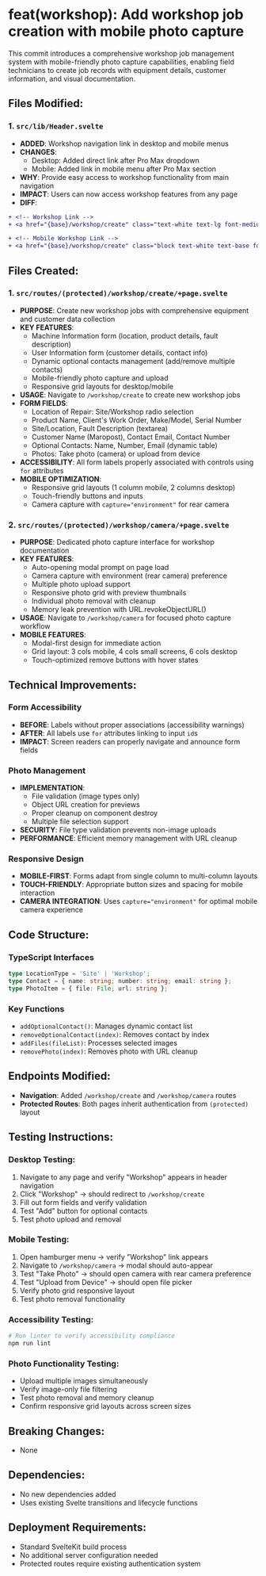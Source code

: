 # feat(workshop): Add workshop job creation with mobile photo capture

This commit introduces a comprehensive workshop job management system with mobile-friendly photo capture capabilities, enabling field technicians to create job records with equipment details, customer information, and visual documentation.

## Files Modified:

### 1. `src/lib/Header.svelte`
- **ADDED**: Workshop navigation link in desktop and mobile menus
- **CHANGES**: 
  - Desktop: Added direct link after Pro Max dropdown
  - Mobile: Added link in mobile menu after Pro Max section
- **WHY**: Provide easy access to workshop functionality from main navigation
- **IMPACT**: Users can now access workshop features from any page
- **DIFF**:
```diff
+ <!-- Workshop Link -->
+ <a href="{base}/workshop/create" class="text-white text-lg font-medium hover:text-yellow-400 transition px-2 py-1">Workshop</a>

+ <!-- Mobile Workshop Link -->
+ <a href="{base}/workshop/create" class="block text-white text-base font-medium hover:text-yellow-400 transition px-3 py-2">Workshop</a>
```

## Files Created:

### 1. `src/routes/(protected)/workshop/create/+page.svelte`
- **PURPOSE**: Create new workshop jobs with comprehensive equipment and customer data collection
- **KEY FEATURES**:
  - Machine Information form (location, product details, fault description)
  - User Information form (customer details, contact info)
  - Dynamic optional contacts management (add/remove multiple contacts)
  - Mobile-friendly photo capture and upload
  - Responsive grid layouts for desktop/mobile
- **USAGE**: Navigate to `/workshop/create` to create new workshop jobs
- **FORM FIELDS**:
  - Location of Repair: Site/Workshop radio selection
  - Product Name, Client's Work Order, Make/Model, Serial Number
  - Site/Location, Fault Description (textarea)
  - Customer Name (Maropost), Contact Email, Contact Number
  - Optional Contacts: Name, Number, Email (dynamic table)
  - Photos: Take photo (camera) or upload from device
- **ACCESSIBILITY**: All form labels properly associated with controls using `for` attributes
- **MOBILE OPTIMIZATION**: 
  - Responsive grid layouts (1 column mobile, 2 columns desktop)
  - Touch-friendly buttons and inputs
  - Camera capture with `capture="environment"` for rear camera

### 2. `src/routes/(protected)/workshop/camera/+page.svelte`
- **PURPOSE**: Dedicated photo capture interface for workshop documentation
- **KEY FEATURES**:
  - Auto-opening modal prompt on page load
  - Camera capture with environment (rear camera) preference
  - Multiple photo upload support
  - Responsive photo grid with preview thumbnails
  - Individual photo removal with cleanup
  - Memory leak prevention with URL.revokeObjectURL()
- **USAGE**: Navigate to `/workshop/camera` for focused photo capture workflow
- **MOBILE FEATURES**:
  - Modal-first design for immediate action
  - Grid layout: 3 cols mobile, 4 cols small screens, 6 cols desktop
  - Touch-optimized remove buttons with hover states

## Technical Improvements:

### Form Accessibility
- **BEFORE**: Labels without proper associations (accessibility warnings)
- **AFTER**: All labels use `for` attributes linking to input `id`s
- **IMPACT**: Screen readers can properly navigate and announce form fields

### Photo Management
- **IMPLEMENTATION**: 
  - File validation (image types only)
  - Object URL creation for previews
  - Proper cleanup on component destroy
  - Multiple file selection support
- **SECURITY**: File type validation prevents non-image uploads
- **PERFORMANCE**: Efficient memory management with URL cleanup

### Responsive Design
- **MOBILE-FIRST**: Forms adapt from single column to multi-column layouts
- **TOUCH-FRIENDLY**: Appropriate button sizes and spacing for mobile interaction
- **CAMERA INTEGRATION**: Uses `capture="environment"` for optimal mobile camera experience

## Code Structure:

### TypeScript Interfaces
```typescript
type LocationType = 'Site' | 'Workshop';
type Contact = { name: string; number: string; email: string };
type PhotoItem = { file: File; url: string };
```

### Key Functions
- `addOptionalContact()`: Manages dynamic contact list
- `removeOptionalContact(index)`: Removes contact by index
- `addFiles(fileList)`: Processes selected images
- `removePhoto(index)`: Removes photo with URL cleanup

## Endpoints Modified:
- **Navigation**: Added `/workshop/create` and `/workshop/camera` routes
- **Protected Routes**: Both pages inherit authentication from `(protected)` layout

## Testing Instructions:

### Desktop Testing:
1. Navigate to any page and verify "Workshop" appears in header navigation
2. Click "Workshop" → should redirect to `/workshop/create`
3. Fill out form fields and verify validation
4. Test "Add" button for optional contacts
5. Test photo upload and removal

### Mobile Testing:
1. Open hamburger menu → verify "Workshop" link appears
2. Navigate to `/workshop/camera` → modal should auto-appear
3. Test "Take Photo" → should open camera with rear camera preference
4. Test "Upload from Device" → should open file picker
5. Verify photo grid responsive layout
6. Test photo removal functionality

### Accessibility Testing:
```bash
# Run linter to verify accessibility compliance
npm run lint
```

### Photo Functionality Testing:
- Upload multiple images simultaneously
- Verify image-only file filtering
- Test photo removal and memory cleanup
- Confirm responsive grid layouts across screen sizes

## Breaking Changes:
- None

## Dependencies:
- No new dependencies added
- Uses existing Svelte transitions and lifecycle functions

## Deployment Requirements:
- Standard SvelteKit build process
- No additional server configuration needed
- Protected routes require existing authentication system